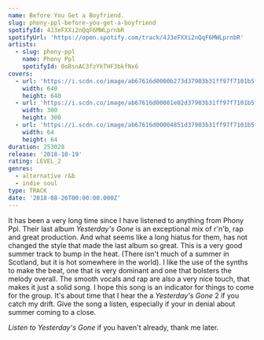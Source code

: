 ```yaml
---
name: Before You Get a Boyfriend.
slug: phony-ppl-before-you-get-a-boyfriend
spotifyId: 4J3eFXXi2nQqF6MWLprnbR
spotifyUrl: 'https://open.spotify.com/track/4J3eFXXi2nQqF6MWLprnbR'
artists:
  - slug: phony-ppl
    name: Phony Ppl
    spotifyId: 0oBsnAC3fzYkTHF3bkfNx6
covers:
  - url: 'https://i.scdn.co/image/ab67616d0000b273d37903b31ff97f7101b5f17b'
    width: 640
    height: 640
  - url: 'https://i.scdn.co/image/ab67616d00001e02d37903b31ff97f7101b5f17b'
    width: 300
    height: 300
  - url: 'https://i.scdn.co/image/ab67616d00004851d37903b31ff97f7101b5f17b'
    width: 64
    height: 64
duration: 253028
release: '2018-10-19'
rating: LEVEL_2
genres:
  - alternative r&b
  - indie soul
type: TRACK
date: '2018-08-26T00:00:00.000Z'
---
```

It has been a very long time since I have listened to anything from Phony Ppl. Their last album
*Yesterday's Gone* is an exceptional mix of r'n'b, rap and great production. And what seems
like a long hiatus for them, has not changed the style that made the last album so great.
This is a very good summer track to bump in the heat. (There isn't much of a summer in Scotland,
but it is hot somewhere in the world). I like the use of the synths to make the beat, one that
is very dominant and one that bolsters the melody overall. The smooth vocals and rap are
also a very nice touch, that makes it just a solid song. I hope this song is an indicator
for things to come for the group. It's about time that I hear the a *Yesterday's Gone* 2 if
you catch my drift. Give the song a listen, especially if your in denial about summer coming
to a close.

*Listen to Yesterday's Gone* if you haven't already, thank me later.
